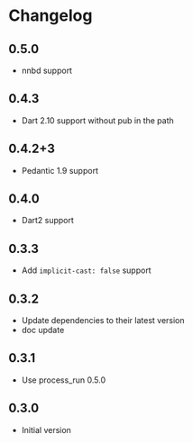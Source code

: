 # Changelog

## 0.5.0

* nnbd support

## 0.4.3

* Dart 2.10 support without pub in the path

## 0.4.2+3

* Pedantic 1.9 support

## 0.4.0

* Dart2 support

## 0.3.3

* Add `implicit-cast: false` support

## 0.3.2

* Update dependencies to their latest version
* doc update

## 0.3.1

* Use process_run 0.5.0

## 0.3.0

* Initial version
